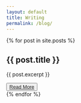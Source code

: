 ```yaml
---
layout: default
title: Writing
permalink: /blog/
---
```


{% for post in site.posts %}
<div class="grid_12 omega">
  <h2>{{ post.title }}</h2>
  <p>{{ post.excerpt }}</p>
  <button><a href="{{ post.url }}">Read More</a></button>
</div>
{% endfor %}